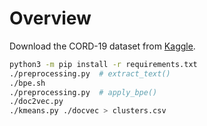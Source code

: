 Overview
========

Download the CORD-19 dataset from [Kaggle](https://www.kaggle.com/allen-institute-for-ai/CORD-19-research-challenge).

```sh
python3 -m pip install -r requirements.txt
./preprocessing.py  # extract_text()
./bpe.sh
./preprocessing.py  # apply_bpe()
./doc2vec.py
./kmeans.py ./docvec > clusters.csv
```
